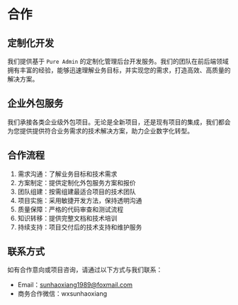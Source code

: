 # 合作

## 定制化开发

我们提供基于 `Pure Admin` 的定制化管理后台开发服务。我们的团队在前后端领域拥有丰富的经验，能够迅速理解业务目标，并实现您的需求，打造高效、高质量的解决方案。

## 企业外包服务

我们承接各类企业级外包项目。无论是全新项目，还是现有项目的集成，我们都会为您提供提供符合业务需求的技术解决方案，助力企业数字化转型。

## 合作流程

1. 需求沟通：了解业务目标和技术需求
2. 方案制定：提供定制化外包服务方案和报价
3. 团队组建：按需组建最适合项目的技术团队
4. 项目实施：采用敏捷开发方法，保持透明沟通
5. 质量保障：严格的代码审查和测试流程
6. 知识转移：提供完整文档和技术培训
7. 持续支持：项目交付后的技术支持和维护服务

## 联系方式

如有合作意向或项目咨询，请通过以下方式与我们联系：

- Email：sunhaoxiang1989@foxmail.com
- 商务合作微信：wxsunhaoxiang
